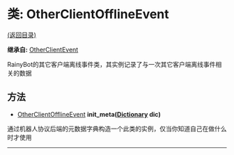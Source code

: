# 类: OtherClientOfflineEvent  
[(返回目录)](README.md)  
  
**继承自:** [OtherClientEvent](OtherClientEvent.md)  
  
RainyBot的其它客户端离线事件类，其实例记录了与一次其它客户端离线事件相关的数据  
  
## 方法 
  
- [OtherClientOfflineEvent](OtherClientOfflineEvent.md) **init_meta([Dictionary](https://docs.godotengine.org/en/latest/classes/class_dictionary.html) dic)**  
  
通过机器人协议后端的元数据字典构造一个此类的实例，仅当你知道自己在做什么时才使用  
  
---  
  

